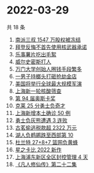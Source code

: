 # 2022-03-29

共 18 条

<!-- BEGIN -->
<!-- 最后更新时间 Tue Mar 29 2022 15:10:20 GMT+0800 (China Standard Time) -->

1. [南派三叔 1547 万股权被冻结](https://www.zhihu.com/search?q=南派三叔)
1. [拜登反悔不首先使用核武器承诺](https://www.zhihu.com/search?q=拜登反悔)
1. [乐事薯片吃出毛絮](https://www.zhihu.com/search?q=乐事薯片)
1. [威尔史密斯打人](https://www.zhihu.com/search?q=威尔史密斯)
1. [万门大学创始人圈钱手段繁多](https://www.zhihu.com/search?q=万门大学)
1. [一男子持榔头打砸抢劫金店](https://www.zhihu.com/search?q=打砸抢劫金店)
1. [美国将举行全球最大规模军演](https://www.zhihu.com/search?q=美国军演)
1. [上海新一轮核酸筛查](https://www.zhihu.com/search?q=上海核酸)
1. [第 94 届奥斯卡奖](https://www.zhihu.com/search?q=奥斯卡奖)
1. [克莱 25 分勇士负奇才](https://www.zhihu.com/search?q=勇士)
1. [上海新增本土确诊 50 例](https://www.zhihu.com/search?q=上海新增)
1. [勇士负灰熊遭遇 3 连败](https://www.zhihu.com/search?q=勇士)
1. [古茗偷逃税款超 2322 万元](https://www.zhihu.com/search?q=古茗)
1. [湖人负鹈鹕跌至西部第 10](https://www.zhihu.com/search?q=湖人)
1. [杜兰特 27+8+7 篮网负黄蜂](https://www.zhihu.com/search?q=篮网)
1. [星之卡比 2022 新作](https://www.zhihu.com/search?q=星之卡比探索发现)
1. [上海浦东新区全区封控管理 4 天](https://www.zhihu.com/search?q=上海浦东)
1. [《凡人修仙传》第二十二集](https://www.zhihu.com/search?q=凡人修仙传)

<!-- END -->
